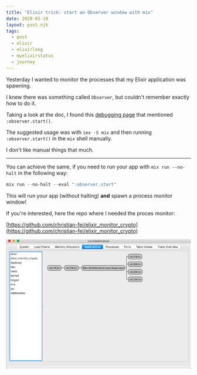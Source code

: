 ```yaml
---
title: "Elixir trick: start an Observer window with mix"
date: 2020-05-10
layout: post.njk
tags:
  - post
  - elixir
  - elixirlang
  - myelixirstatus
  - journey
---
```


Yesterday I wanted to monitor the processes that my Elixir application was spawning.

I knew there was something called `Observer`, but couldn't remember exactly how to do it.

Taking a look at the doc, I found this [debugging page](https://elixir-lang.org/getting-started/debugging.html#observer) that mentioned `:observer.start()`.

The suggested usage was with `iex -S mix` and then running `:observer.start()` in the `mix` shell manually.

I don't like manual things that much.

---

You can achieve the same, if you need to run your app with `mix run --no-halt` in the following way:

```elixir
mix run --no-halt --eval ":observer.start"
```

This will run your app (without halting) **and** spawn a process monitor window!

If you're interested, here the repo where I needed the proces monitor:

[https://github.com/christian-fei/elixir_monitor_crypto](https://github.com/christian-fei/elixir_monitor_crypto)

![elixir process monitor](/assets/images/posts/elixir/elixir-process-monitor.png)

